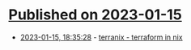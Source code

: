 # [Published on 2023-01-15](index.md)

* [2023-01-15, 18:35:28](https://lobste.rs/s/szupey/terranix_terraform_nix) - [terranix - terraform in nix](https://terranix.org/)
